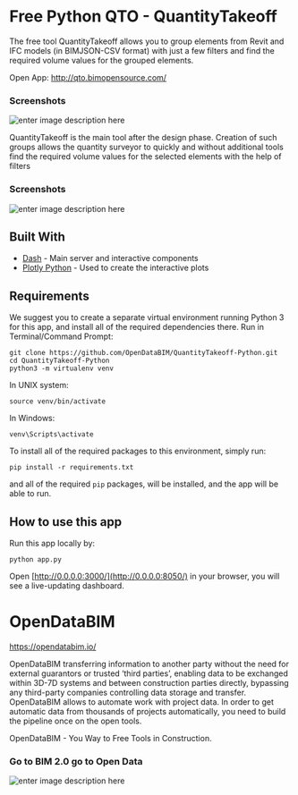 # Free Python QTO - QuantityTakeoff 

The free tool QuantityTakeoff allows you to group elements from Revit and IFC models (in BIMJSON-CSV format) with just a few filters and find the required volume values for the grouped elements.

Open App:
http://qto.bimopensource.com/

### Screenshots
![enter image description here](https://opendatabim.io/wp-content/uploads/2021/12/ezgif.com-gif-maker-1.gif)


  QuantityTakeoff is the main tool after the design phase. Creation of such groups allows the quantity surveyor to quickly and without additional tools find the required volume values for the selected elements with the help of filters 
### Screenshots
![enter image description here](https://opendatabim.io/wp-content/uploads/2021/12/qtos.png)



## Built With

-   [Dash](https://dash.plot.ly/)  - Main server and interactive components
-   [Plotly Python](https://plot.ly/python/)  - Used to create the interactive plots


## Requirements

We suggest you to create a separate virtual environment running Python 3 for this app, and install all of the required dependencies there. Run in Terminal/Command Prompt:

```
git clone https://github.com/OpenDataBIM/QuantityTakeoff-Python.git
cd QuantityTakeoff-Python
python3 -m virtualenv venv

```

In UNIX system:

```
source venv/bin/activate

```

In Windows:

```
venv\Scripts\activate

```

To install all of the required packages to this environment, simply run:

```
pip install -r requirements.txt

```

and all of the required  `pip`  packages, will be installed, and the app will be able to run.

## [](https://github.com/plotly/dash-sample-apps/tree/main/apps/dash-manufacture-spc-dashboard#how-to-use-this-app)How to use this app

Run this app locally by:

```
python app.py

```

Open  [http://0.0.0.0:3000/](http://0.0.0.0:8050/)  in your browser, you will see a live-updating dashboard.


# OpenDataBIM
https://opendatabim.io/


OpenDataBIM transferring information to another party without the need for external guarantors or trusted ‘third parties’, enabling data to be exchanged within 3D-7D systems and between construction parties directly, bypassing any third-party companies controlling data storage and transfer. OpenDataBIM allows to automate work with project data. In order to get automatic data from thousands of projects automatically, you need to build the pipeline once on the open tools.

OpenDataBIM - You Way to Free Tools in Construction.

### Go to  BIM 2.0  go to  Open Data
![enter image description here](https://opendatabim.io/wp-content/uploads/2021/10/BIM20.jpg)
